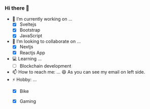 ### Hi there 👋


- 🔭 I’m currently working on ...
  - [x] Sveltejs
  - [x] Bootstrap
  - [x] JavaScript
  
- 👯 I’m looking to collaborate on ...
  - [x] Nextjs
  - [x] Reactjs App

- 💻 Learning ...
  - [ ] Blockchain development
  
- 📫 How to reach me: ...
   :smile: As you can see my email on left side.
- ⚡ Hobby: ...
  - [x] Bike
  - [x] Gaming
  
  

